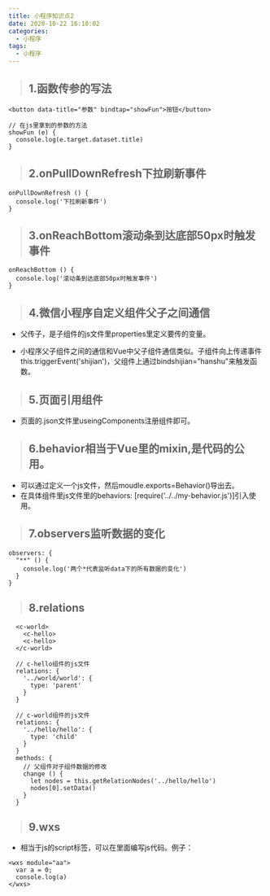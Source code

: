 ```yaml
---
title: 小程序知识点2
date: 2020-10-22 16:10:02
categories:
  - 小程序
tags:
  - 小程序
---
```


> ## 1.函数传参的写法

```
<button data-title="参数" bindtap="showFun">按钮</button>

// 在js里拿到的参数的方法
showFun (e) {
  console.log(e.target.dataset.title)
}
```

> ## 2.onPullDownRefresh下拉刷新事件

```
onPullDownRefresh () {
  console.log('下拉刷新事件')
}
```

> ## 3.onReachBottom滚动条到达底部50px时触发事件
```
onReachBottom () {
  console.log('滚动条到达底部50px时触发事件')
}
```

> ## 4.微信小程序自定义组件父子之间通信

- 父传子，是子组件的js文件里properties里定义要传的变量。

- 小程序父子组件之间的通信和Vue中父子组件通信类似。子组件向上传递事件this.triggerEvent('shijian')，父组件上通过bindshijian="hanshu"来触发函数。

> ## 5.页面引用组件

- 页面的.json文件里useingComponents注册组件即可。

> ## 6.behavior相当于Vue里的mixin,是代码的公用。

- 可以通过定义一个js文件，然后moudle.exports=Behavior()导出去。
- 在具体组件里js文件里的behaviors: [require('../../my-behavior.js')]引入使用。

> ## 7.observers监听数据的变化

```
observers: {
  "**" () {
    console.log('两个*代表监听data下的所有数据的变化')
  }
}
```

> ## 8.relations 

```
  <c-world>
    <c-hello>
    <c-hello>
  </c-world>

  // c-hello组件的js文件
  relations: {
    '../world/world': {
      type: 'parent'
    }
  }

  // c-world组件的js文件
  relations: {
    '../hello/hello': {
      type: 'child'
    }
  }
  methods: {
    // 父组件对子组件数据的修改
    change () {
      let nodes = this.getRelationNodes('../hello/hello')
      nodes[0].setData()
    }
  }
```

> ## 9.wxs

- 相当于js的script标签，可以在里面编写js代码。例子：
```
<wxs module="aa">
  var a = 0;
  console.log(a)
</wxs>
```

